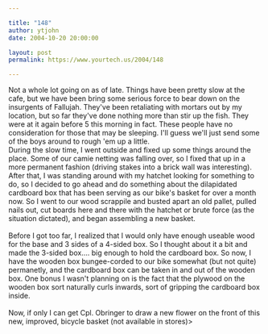 ```yaml
---

title: "148"
author: ytjohn
date: 2004-10-20 20:00:00

layout: post
permalink: https://www.yourtech.us/2004/148

---
```

Not a whole lot going on as of late.  Things have been pretty slow at the cafe, but we have been bring some serious force to bear down on the insurgents of Fallujah.  They've been retaliating with mortars out by my location, but so far they've done nothing more than stir up the fish.  They were at it again before 5 this morning in fact.  These people have no consideration for those that may be sleeping.  I'll guess we'll just send some of the boys around to rough 'em up a little.  <br />
During the slow time, I went outside and fixed up some things around the place.  Some of our camie netting was falling over, so I fixed that up in a more permanent fashion (driving stakes into a brick wall was interesting).  After that, I was standing around with my hatchet looking for something to do, so I decided to go ahead and do something about the dilapidated cardboard box that has been serving as our bike's basket for over a month now.  So I went to our wood scrappile and busted apart an old pallet, pulled nails out, cut boards here and there with the hatchet or brute force (as the situation dictated), and began assembling a new basket. <br /><br />
Before I got too far, I realized that I would only have enough useable wood for the base and 3 sides of a 4-sided box.  So I thought about it a bit and made the 3-sided box.... big enough to hold the cardboard box.  So now, I have the wooden box bungee-corded to our bike somewhat (but not quite) permanetly, and the cardboard box can be taken in and out of the wooden box.  One bonus I wasn't planning on is the fact that the plywood on the wooden box sort naturally curls inwards, sort of gripping the cardboard box inside.
<br /><br />
Now, if only I can get Cpl. Obringer to draw a new flower on the front of this new, improved, bicycle basket (not available in stores)&gt;
